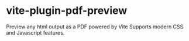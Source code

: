 # vite-plugin-pdf-preview
Preview any html output as a PDF powered by Vite
Supports modern CSS and Javascript features.
